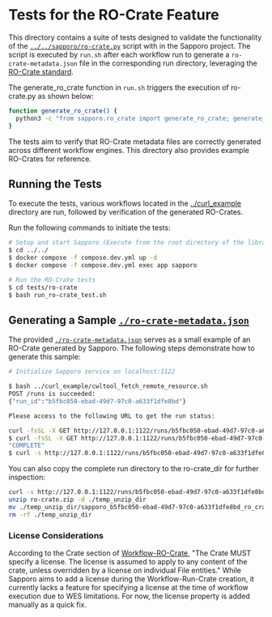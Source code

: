 # Tests for the RO-Crate Feature

This directory contains a suite of tests designed to validate the functionality of the [`../../sapporo/ro-crate.py`](../../sapporo/ro-crate.py) script with in the Sapporo project. The script is executed by `run.sh` after each workflow run to generate a `ro-crate-metadata.json` file in the corresponding run directory, leveraging the [RO-Crate standard](https://www.researchobject.org/ro-crate/).

The generate_ro_crate function in `run.sh` triggers the execution of ro-crate.py as shown below:

```bash
function generate_ro_crate() {
  python3 -c "from sapporo.ro_crate import generate_ro_crate; generate_ro_crate('${run_dir}')" || echo "{}" >${ro_crate}
}
```

The tests aim to verify that RO-Crate metadata files are correctly generated across different workflow engines. This directory also provides example RO-Crates for reference.

## Running the Tests

To execute the tests, various workflows located in the [../curl_example](../curl_example) directory are run, followed by verification of the generated RO-Crates.

Run the following commands to initiate the tests:

```bash
# Setup and start Sapporo (Execute from the root directory of the library)
$ cd ../../
$ docker compose -f compose.dev.yml up -d
$ docker compose -f compose.dev.yml exec app sapporo

# Run the RO-Crate tests
$ cd tests/ro-crate
$ bash run_ro-crate_test.sh
```

## Generating a Sample [`./ro-crate-metadata.json`](./ro-crate-metadata.json)

The provided [`./ro-crate-metadata.json`](./ro-crate-metadata.json) serves as a small example of an RO-Crate generated by Sapporo. The following steps demonstrate how to generate this sample:

```bash
# Initialize Sapporo service on localhost:1122

$ bash ../curl_example/cwltool_fetch_remote_resource.sh
POST /runs is succeeded:
{"run_id":"b5fbc050-ebad-49d7-97c0-a633f1dfe8bd"}

Please access to the following URL to get the run status:

curl -fsSL -X GET http://127.0.0.1:1122/runs/b5fbc050-ebad-49d7-97c0-a633f1dfe8bd
$ curl -fsSL -X GET http://127.0.0.1:1122/runs/b5fbc050-ebad-49d7-97c0-a633f1dfe8bd | jq .state
"COMPLETE"
$ curl -s http://127.0.0.1:1122/runs/b5fbc050-ebad-49d7-97c0-a633f1dfe8bd/ro-crate > ./ro-crate-metadata.json
```

You can also copy the complete run directory to the ro-crate_dir for further inspection:

```bash
curl -s http://127.0.0.1:1122/runs/b5fbc050-ebad-49d7-97c0-a633f1dfe8bd/ro-crate?download=true -o ro-crate.zip
unzip ro-crate.zip -d ./temp_unzip_dir
mv ./temp_unzip_dir/sapporo_b5fbc050-ebad-49d7-97c0-a633f1dfe8bd_ro_crate ./ro-crate_dir
rm -rf ./temp_unzip_dir
```

### License Considerations

According to the Crate section of [Workflow-RO-Crate](https://about.workflowhub.eu/Workflow-RO-Crate/), "The Crate MUST specify a license. The license is assumed to apply to any content of the crate, unless overridden by a license on individual File entities." While Sapporo aims to add a license during the Workflow-Run-Crate creation, it currently lacks a feature for specifying a license at the time of workflow execution due to WES limitations. For now, the license property is added manually as a quick fix.
